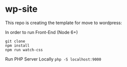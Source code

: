 # wp-site
This repo is creating the template for move to wordpress:

In order to run Front-End (Node 6+)

```
git clone
npm install
npm run watch-css
```

Run PHP Server Locally
`php -S localhost:9000`

